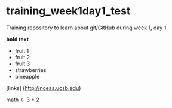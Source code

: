 # training_week1day1_test
Training repository to learn about git/GitHub during week 1, day 1

**bold text**

- fruit 1
- fruit 2
- fruit 3
- strawberries
- pineapple

[links] (http://nceas.ucsb.edu)

math <- 3 * 2
